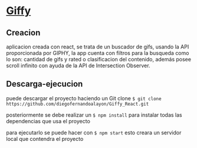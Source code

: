 # [Giffy](https://giffy-self.vercel.app/)

## Creacion

aplicacion creada con react, se trata de un buscador de gifs, usando la API proporcionada por GIPHY,
la app cuenta con filtros para la busqueda como lo son: cantidad de gifs y rated o clasificacion del contenido, además posee scroll infinito con ayuda de la API de Intersection Observer.

## Descarga-ejecucion

puede descargar el proyecto haciendo un Git clone
`$ git clone https://github.com/diegofernandoalayon/Giffy_React.git`

posteriormente se debe realizar un `$ npm install` para instalar todas las dependencias que usa el proyecto

para ejecutarlo se puede hacer con `$ npm start` esto creara un servidor local que contendra el proyecto
